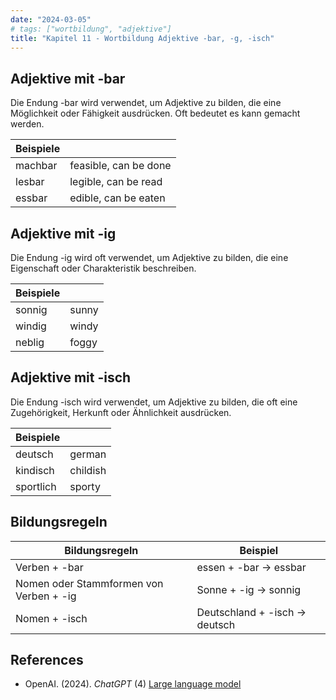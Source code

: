 ```yaml
---
date: "2024-03-05"
# tags: ["wortbildung", "adjektive"]
title: "Kapitel 11 - Wortbildung Adjektive -bar, -g, -isch"
---
```


## Adjektive mit -bar

Die Endung -bar wird verwendet, um Adjektive zu bilden, die eine Möglichkeit oder Fähigkeit ausdrücken. Oft bedeutet es kann gemacht werden. 

| Beispiele |                       |
| --------- | --------------------- |
| machbar   | feasible, can be done |
| lesbar    | legible, can be read  |
| essbar    | edible, can be eaten  |

## Adjektive mit -ig

Die Endung -ig wird oft verwendet, um Adjektive zu bilden, die eine Eigenschaft oder Charakteristik beschreiben. 

| Beispiele |       |
| --------- | ----- |
| sonnig    | sunny |
| windig    | windy |
| neblig    | foggy |

## Adjektive mit -isch

Die Endung -isch wird verwendet, um Adjektive zu bilden, die oft eine Zugehörigkeit, Herkunft oder Ähnlichkeit ausdrücken. 

| Beispiele |          |
| --------- | -------- |
| deutsch   | german   |
| kindisch  | childish |
| sportlich | sporty   |

## **Bildungsregeln**

| Bildungsregeln                          | Beispiel                      |
| --------------------------------------- | ----------------------------- |
| Verben + -bar                           | essen  + -bar → essbar        |
| Nomen oder Stammformen von Verben + -ig | Sonne + -ig → sonnig          |
| Nomen + -isch                           | Deutschland + -isch → deutsch |

## References

- OpenAI. (2024). *ChatGPT* (4) [Large language model](https://chat.openai.com)